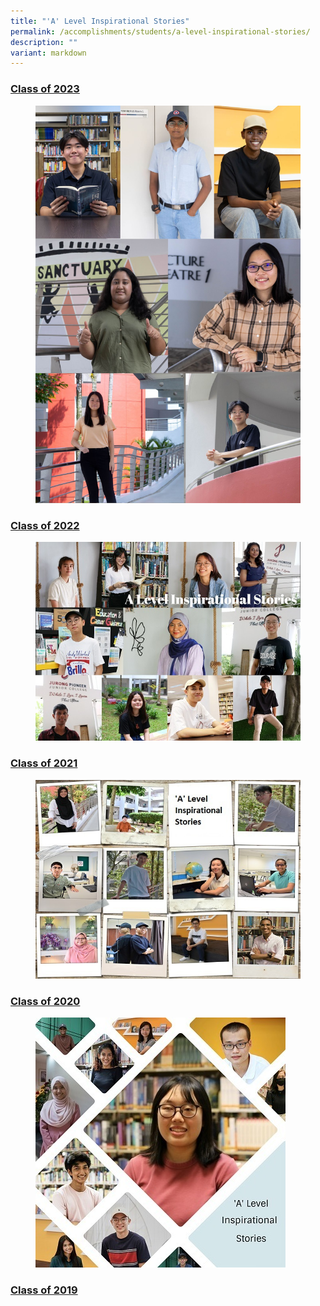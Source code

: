 ```yaml
---
title: "'A' Level Inspirational Stories"
permalink: /accomplishments/students/a-level-inspirational-stories/
description: ""
variant: markdown
---
```

<h3><a href="/a-level-inspirational-stories/2024/overview/">Class of 2023</a></h3>

<figure>
<img src="/images/Accomplishment/2024%20Inspiring/2024coverpage.jpg">
</figure>


<h3><a href="/a-level-inspirational-stories/2023/overview/">Class of 2022</a></h3>
<figure>
<img src="/images/Accomplishment/2023%20inspiring/A%20Level%20Inspirational%20Stories%202023%20Landing%20Page%20Collage.jpg">
</figure>




<h3><a href="/accomplishments/students/a-level-inspirational-stories/2022/overview/">Class of 2021</a></h3>
<figure>
<img src="/images/collage_ALevel%20600.jpg">
</figure>

<h3><a href="/accomplishments/students/a-level-inspirational-stories/2021/overview/">Class of 2020</a></h3>
<figure>
<img src="/images/Collage%202021.jpg">
</figure>


<h3><a href="/accomplishments/students/a-level-inspirational-stories/2020/overview/">Class of 2019</a></h3>